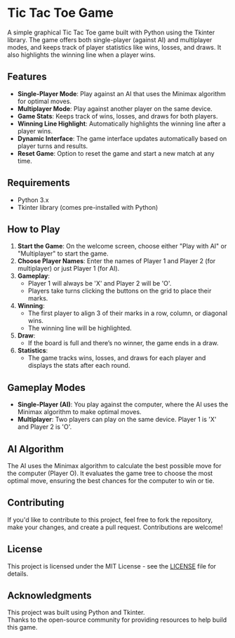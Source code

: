 # Tic Tac Toe Game

A simple graphical Tic Tac Toe game built with Python using the Tkinter library. The game offers both single-player (against AI) and multiplayer modes, and keeps track of player statistics like wins, losses, and draws. It also highlights the winning line when a player wins.

## Features

- **Single-Player Mode**: Play against an AI that uses the Minimax algorithm for optimal moves.
- **Multiplayer Mode**: Play against another player on the same device.
- **Game Stats**: Keeps track of wins, losses, and draws for both players.
- **Winning Line Highlight**: Automatically highlights the winning line after a player wins.
- **Dynamic Interface**: The game interface updates automatically based on player turns and results.
- **Reset Game**: Option to reset the game and start a new match at any time.

## Requirements

- Python 3.x
- Tkinter library (comes pre-installed with Python)

## How to Play

1. **Start the Game**: On the welcome screen, choose either "Play with AI" or "Multiplayer" to start the game.
2. **Choose Player Names**: Enter the names of Player 1 and Player 2 (for multiplayer) or just Player 1 (for AI).
3. **Gameplay**: 
   - Player 1 will always be 'X' and Player 2 will be 'O'.
   - Players take turns clicking the buttons on the grid to place their marks.
4. **Winning**:
   - The first player to align 3 of their marks in a row, column, or diagonal wins.
   - The winning line will be highlighted.
5. **Draw**:
   - If the board is full and there’s no winner, the game ends in a draw.
6. **Statistics**: 
   - The game tracks wins, losses, and draws for each player and displays the stats after each round.

## Gameplay Modes

- **Single-Player (AI)**: You play against the computer, where the AI uses the Minimax algorithm to make optimal moves.
- **Multiplayer**: Two players can play on the same device. Player 1 is 'X' and Player 2 is 'O'.

## AI Algorithm

The AI uses the Minimax algorithm to calculate the best possible move for the computer (Player O). It evaluates the game tree to choose the most optimal move, ensuring the best chances for the computer to win or tie.

## Contributing

If you'd like to contribute to this project, feel free to fork the repository, make your changes, and create a pull request. Contributions are welcome!

## License

This project is licensed under the MIT License - see the [LICENSE](LICENSE) file for details.

## Acknowledgments

This project was built using Python and Tkinter.  
Thanks to the open-source community for providing resources to help build this game.
